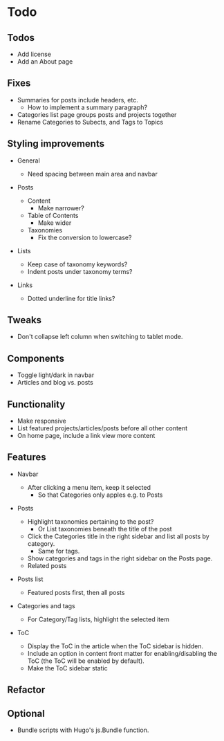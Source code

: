 # Todo

## Todos

* Add license
* Add an About page


## Fixes

* Summaries for posts include headers, etc.
  * How to implement a summary paragraph?
* Categories list page groups posts and projects together
* Rename Categories to Subects, and Tags to Topics


## Styling improvements

* General
  * Need spacing between main area and navbar

* Posts 
  * Content
    * Make narrower?
  * Table of Contents
    * Make wider
  * Taxonomies
    * Fix the conversion to lowercase?

* Lists
  * Keep case of taxonomy keywords?
  * Indent posts under taxonomy terms?

* Links
  * Dotted underline for title links?


## Tweaks

* Don't collapse left column when switching to tablet mode.


## Components

* Toggle light/dark in navbar
* Articles and blog vs. posts


## Functionality

* Make responsive
* List featured projects/articles/posts before all other content
* On home page, include a link view more content


## Features

* Navbar
  * After clicking a menu item, keep it selected
    * So that Categories only apples e.g. to Posts

* Posts
  * Highlight taxonomies pertaining to the post?
    * Or List taxonomies beneath the title of the post
  * Click the Categories title in the right sidebar and list all posts by category.
    * Same for tags.
  * Show categories and tags in the right sidebar on the Posts page.
  * Related posts

* Posts list
  * Featured posts first, then all posts

* Categories and tags
  * For Category/Tag lists, highlight the selected item

* ToC
  * Display the ToC in the article when the ToC sidebar is hidden.
  * Include an option in content front matter for enabling/disabling the ToC (the ToC will be enabled by default).
  * Make the ToC sidebar static


## Refactor



## Optional

* Bundle scripts with Hugo's js.Bundle function.